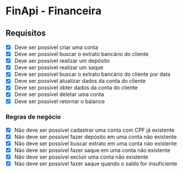 # **FinApi - Financeira**

## **Requisitos**

- [x]  Deve ser possível criar uma conta
- [x]  Deve ser possível buscar o extrato bancário do cliente
- [x]  Deve ser possível realizar um depósito
- [x]  Deve ser possível realizar um saque
- [x]  Deve ser possível buscar o extrato bancário do cliente por data
- [x]  Deve ser possível atualizar dados da conta do cliente
- [x]  Deve ser possível obter dados da conta do cliente
- [x]  Deve ser possível deletar uma conta
- [x]  Deve ser possível retornar o balance

### **Regras de negócio**

- [x]  Não deve ser possível cadastrar uma conta com CPF já existente
- [x]  Não deve ser possível fazer depósito em uma conta não existente
- [x]  Não deve ser possível buscar extrato em uma conta não existente
- [x]  Não deve ser possível fazer saque em uma conta não existente
- [x]  Não deve ser possível excluir uma conta não existente
- [x]  Não deve ser possível fazer saque quando o saldo for insuficiente